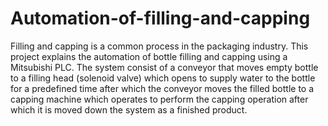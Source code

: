 # Automation-of-filling-and-capping
Filling and capping is a common process in the packaging industry. This project explains the automation of bottle filling and capping using a Mitsubishi PLC.  The system consist of a conveyor that moves empty bottle to a filling head (solenoid valve) which opens to supply water to the bottle for a predefined time after which the  conveyor moves the filled bottle to a capping machine which operates to perform the capping operation after which it is moved down the system as a finished product.
